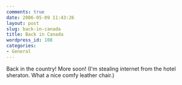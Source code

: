 ```yaml
---
comments: true
date: 2006-05-09 11:43:26
layout: post
slug: back-in-canada
title: Back in Canada
wordpress_id: 108
categories:
- General
---
```


Back in the country! More soon! (I'm stealing internet from the hotel sheraton. What a nice comfy leather chair.)
